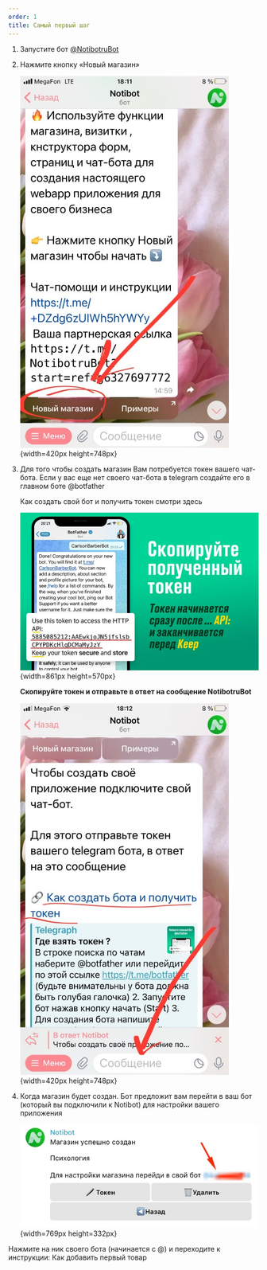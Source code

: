```yaml
---
order: 1
title: Самый первый шаг
---
```


1. Запустите бот [@NotibotruBot](https://t.me/NotibotruBot)

2. Нажмите кнопку «Новый магазин»

   ![](./samyy-pervy-shag.jpeg){width=420px height=748px}

3. Для того чтобы создать магазин Вам потребуется токен вашего чат-бота. Если у вас еще нет своего чат-бота в telegram создайте его в главном боте @botfather

   Как создать свой бот и получить токен смотри здесь

   ![](./samyy-pervy-shag-2.jpeg){width=861px height=570px}

   **Скопируйте токен и отправьте в ответ на сообщение NotibotruBot**

   ![](./samyy-pervy-shag-3.jpeg){width=420px height=748px}

4. Когда магазин будет создан. Бот предложит вам перейти в ваш бот (который вы подключили к Notibot) для настройки вашего приложения

   ![](./samyy-pervy-shag-4.jpeg){width=769px height=332px}

Нажмите на ник своего бота (начинается с @) и переходите к инструкции: Как добавить первый товар